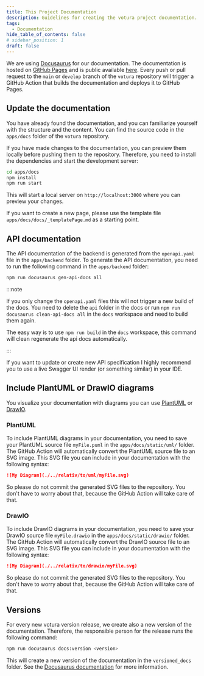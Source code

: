 ```yaml
---
title: This Project Documentation
description: Guidelines for creating the votura project documentation.
tags:
  - Documentation
hide_table_of_contents: false
# sidebar_position: 1
draft: false
---
```


We are using [Docusaurus](https://docusaurus.io/) for our documentation.
The documentation is hosted on [GitHub Pages](https://pages.github.com/) and is public available [here](https://se-uulm.github.io/votura/).
Every push or pull request to the `main` or `develop` branch of the `votura` repository will trigger a GitHub Action that builds the documentation and deploys it to GitHub Pages.

## Update the documentation

You have already found the documentation, and you can familiarize yourself with the structure and the content.
You can find the source code in the `apps/docs` folder of the `votura` repository.

If you have made changes to the documentation, you can preview them locally before pushing them to the repository.
Therefore, you need to install the dependencies and start the development server:

```bash
cd apps/docs
npm install
npm run start
```

This will start a local server on `http://localhost:3000` where you can preview your changes.

If you want to create a new page, please use the template file `apps/docs/docs/_templatePage.md` as a starting point.

## API documentation

The API documentation of the backend is generated from the `openapi.yaml` file in the `apps/backend` folder.
To generate the API documentation, you need to run the following command in the `apps/backend` folder:

```bash
npm run docusaurus gen-api-docs all
```

:::note

If you only change the `openapi.yaml` files this will not trigger a new build of the docs.
You need to delete the `api` folder in the docs or run `npm run docusaurus clean-api-docs all` in the `docs` workspace and need to build them again.

The easy way is to use `npm run build` in the `docs` workspace, this command will clean regenerate the api docs automatically.

:::

If you want to update or create new API specification I highly recommend you to use a live Swagger UI render (or something similar) in your IDE.

## Include PlantUML or DrawIO diagrams

You visualize your documentation with diagrams you can use [PlantUML](https://plantuml.com/) or [DrawIO](https://app.diagrams.net/).

### PlantUML

To include PlantUML diagrams in your documentation, you need to save your PlantUML source file `myFile.puml` in the `apps/docs/static/uml/` folder.
The GitHub Action will automatically convert the PlantUML source file to an SVG image.
This SVG file you can include in your documentation with the following syntax:

```markdown
![My Diagram](./../relativ/to/uml/myFile.svg)
```

So please do not commit the generated SVG files to the repository.
You don't have to worry about that, because the GitHub Action will take care of that.

### DrawIO

To include DrawIO diagrams in your documentation, you need to save your DrawIO source file `myFile.drawio` in the `apps/docs/static/drawio/` folder.
The GitHub Action will automatically convert the DrawIO source file to an SVG image.
This SVG file you can include in your documentation with the following syntax:

```markdown
![My Diagram](./../relativ/to/drawio/myFile.svg)
```

So please do not commit the generated SVG files to the repository.
You don't have to worry about that, because the GitHub Action will take care of that.

## Versions

For every new votura version release, we create also a new version of the documentation.
Therefore, the responsible person for the release runs the following command:

```bash
npm run docusaurus docs:version <version>
```

This will create a new version of the documentation in the `versioned_docs` folder.
See the [Docusaurus documentation](https://docusaurus.io/docs/versioning) for more information.
